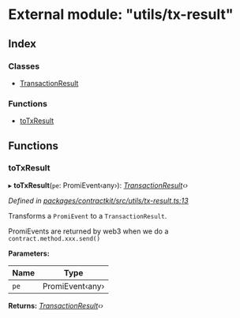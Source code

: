 # External module: "utils/tx-result"

## Index

### Classes

* [TransactionResult](../classes/_utils_tx_result_.transactionresult.md)

### Functions

* [toTxResult](_utils_tx_result_.md#totxresult)

## Functions

###  toTxResult

▸ **toTxResult**(`pe`: PromiEvent‹any›): *[TransactionResult](../classes/_utils_tx_result_.transactionresult.md)‹›*

*Defined in [packages/contractkit/src/utils/tx-result.ts:13](https://github.com/celo-org/celo-monorepo/blob/06adf8b7a/packages/contractkit/src/utils/tx-result.ts#L13)*

Transforms a `PromiEvent` to a `TransactionResult`.

PromiEvents are returned by web3 when we do a `contract.method.xxx.send()`

**Parameters:**

Name | Type |
------ | ------ |
`pe` | PromiEvent‹any› |

**Returns:** *[TransactionResult](../classes/_utils_tx_result_.transactionresult.md)‹›*
